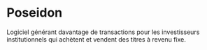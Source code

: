 # Poseidon
Logiciel générant davantage de transactions pour les investisseurs institutionnels qui achètent et vendent des titres à revenu fixe.
